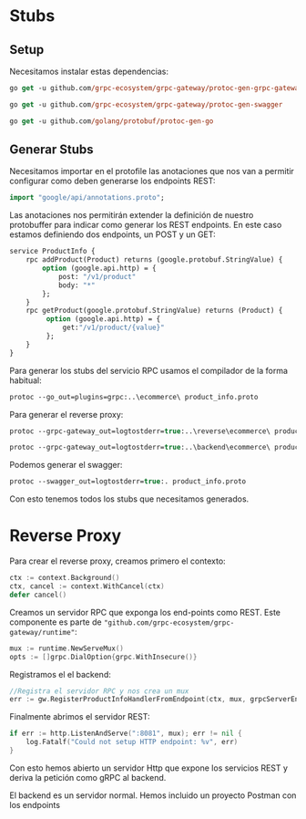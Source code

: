 # Stubs

## Setup

Necesitamos instalar estas dependencias:

```ps
go get -u github.com/grpc-ecosystem/grpc-gateway/protoc-gen-grpc-gateway

go get -u github.com/grpc-ecosystem/grpc-gateway/protoc-gen-swagger

go get -u github.com/golang/protobuf/protoc-gen-go
```

## Generar Stubs

Necesitamos importar en el protofile las anotaciones que nos van a permitir configurar como deben generarse los endpoints REST:

```proto
import "google/api/annotations.proto";
```

Las anotaciones nos permitirán extender la definición de nuestro protobuffer para indicar como generar los REST endpoints. En este caso estamos definiendo dos endpoints, un POST y un GET:

```proto
service ProductInfo {
    rpc addProduct(Product) returns (google.protobuf.StringValue) {
        option (google.api.http) = {
            post: "/v1/product"
            body: "*"
        };
    }
    rpc getProduct(google.protobuf.StringValue) returns (Product) {
         option (google.api.http) = {
             get:"/v1/product/{value}"
         };
    }
}
```

Para generar los stubs del servicio RPC usamos el compilador de la forma habitual:

```ps
protoc --go_out=plugins=grpc:..\ecommerce\ product_info.proto
```

Para generar el reverse proxy:

```ps
protoc --grpc-gateway_out=logtostderr=true:..\reverse\ecommerce\ product_info.proto

protoc --grpc-gateway_out=logtostderr=true:..\backend\ecommerce\ product_info.proto
```

Podemos generar el swagger:

```ps
protoc --swagger_out=logtostderr=true:. product_info.proto
```

Con esto tenemos todos los stubs que necesitamos generados.

# Reverse Proxy

Para crear el reverse proxy, creamos primero el contexto:

```go
ctx := context.Background()
ctx, cancel := context.WithCancel(ctx)
defer cancel()
```

Creamos un servidor RPC que exponga los end-points como REST. Este componente es parte de `"github.com/grpc-ecosystem/grpc-gateway/runtime"`:

```go
mux := runtime.NewServeMux()
opts := []grpc.DialOption{grpc.WithInsecure()}
```

Registramos el el backend:

```go
//Registra el servidor RPC y nos crea un mux
err := gw.RegisterProductInfoHandlerFromEndpoint(ctx, mux, grpcServerEndpoint, opts)
```

Finalmente abrimos el servidor REST:

```go
if err := http.ListenAndServe(":8081", mux); err != nil {
    log.Fatalf("Could not setup HTTP endpoint: %v", err)
}
```

Con esto hemos abierto un servidor Http que expone los servicios REST y deriva la petición como gRPC al backend.

El backend es un servidor normal. Hemos incluido un proyecto Postman con los endpoints
